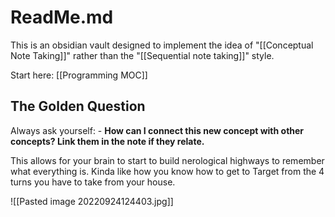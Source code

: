 # ReadMe.md

This is an obsidian vault designed to implement the idea of "[[Conceptual Note Taking]]" rather than the "[[Sequential note taking]]" style. 

Start here: [[Programming MOC]]


## The Golden Question
Always ask yourself:
	- **How can I connect this new concept with other concepts? Link them in the note if they relate.**

This allows for your brain to start to build nerological highways to remember what everything is. Kinda like how you know how to get to Target from the 4 turns you have to take from your house.

![[Pasted image 20220924124403.jpg]]